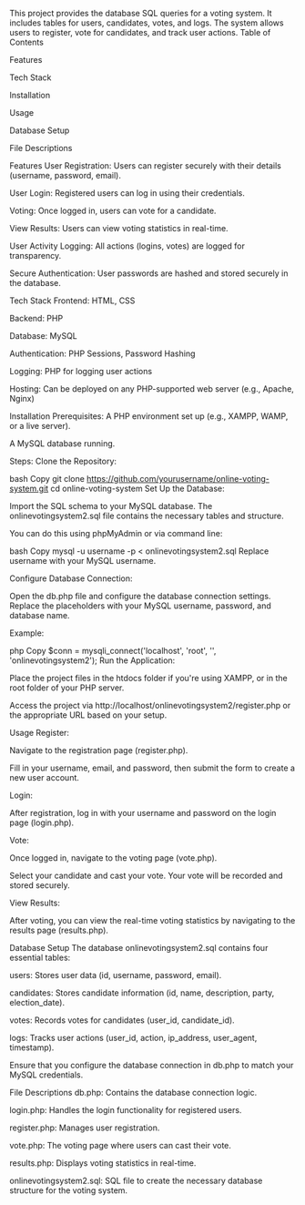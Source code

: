 This project provides the database SQL queries for a voting system. It includes tables for users, candidates, votes, and logs. The system allows users to register, vote for candidates, and track user actions.
Table of Contents

Features

Tech Stack

Installation

Usage

Database Setup

File Descriptions

Features
User Registration: Users can register securely with their details (username, password, email).

User Login: Registered users can log in using their credentials.

Voting: Once logged in, users can vote for a candidate.

View Results: Users can view voting statistics in real-time.

User Activity Logging: All actions (logins, votes) are logged for transparency.

Secure Authentication: User passwords are hashed and stored securely in the database.

Tech Stack
Frontend: HTML, CSS

Backend: PHP

Database: MySQL

Authentication: PHP Sessions, Password Hashing

Logging: PHP for logging user actions

Hosting: Can be deployed on any PHP-supported web server (e.g., Apache, Nginx)

Installation
Prerequisites:
A PHP environment set up (e.g., XAMPP, WAMP, or a live server).

A MySQL database running.

Steps:
Clone the Repository:

bash
Copy
git clone https://github.com/yourusername/online-voting-system.git
cd online-voting-system
Set Up the Database:

Import the SQL schema to your MySQL database. The onlinevotingsystem2.sql file contains the necessary tables and structure.

You can do this using phpMyAdmin or via command line:

bash
Copy
mysql -u username -p < onlinevotingsystem2.sql
Replace username with your MySQL username.

Configure Database Connection:

Open the db.php file and configure the database connection settings. Replace the placeholders with your MySQL username, password, and database name.

Example:

php
Copy
$conn = mysqli_connect('localhost', 'root', '', 'onlinevotingsystem2');
Run the Application:

Place the project files in the htdocs folder if you're using XAMPP, or in the root folder of your PHP server.

Access the project via http://localhost/onlinevotingsystem2/register.php or the appropriate URL based on your setup.

Usage
Register:

Navigate to the registration page (register.php).

Fill in your username, email, and password, then submit the form to create a new user account.

Login:

After registration, log in with your username and password on the login page (login.php).

Vote:

Once logged in, navigate to the voting page (vote.php).

Select your candidate and cast your vote. Your vote will be recorded and stored securely.

View Results:

After voting, you can view the real-time voting statistics by navigating to the results page (results.php).

Database Setup
The database onlinevotingsystem2.sql contains four essential tables:

users: Stores user data (id, username, password, email).

candidates: Stores candidate information (id, name, description, party, election_date).

votes: Records votes for candidates (user_id, candidate_id).

logs: Tracks user actions (user_id, action, ip_address, user_agent, timestamp).

Ensure that you configure the database connection in db.php to match your MySQL credentials.

File Descriptions
db.php: Contains the database connection logic.

login.php: Handles the login functionality for registered users.

register.php: Manages user registration.

vote.php: The voting page where users can cast their vote.

results.php: Displays voting statistics in real-time.

onlinevotingsystem2.sql: SQL file to create the necessary database structure for the voting system.



